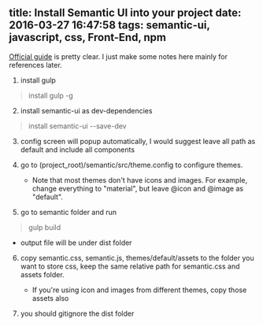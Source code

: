 title: Install Semantic UI into your project
date: 2016-03-27 16:47:58
tags: semantic-ui, javascript, css, Front-End, npm
---

[Official guide](http://semantic-ui.com/introduction/getting-started.html) is pretty clear. I just make some notes here mainly for references later.

1. install gulp
> install gulp -g

2. install semantic-ui as dev-dependencies
> install semantic-ui --save-dev

3. config screen will popup automatically, I would suggest leave all path as default and include all components

4. go to (project_root)/semantic/src/theme.config to configure themes.
    - Note that most themes don't have icons and images. For example, change everything to "material", but leave @icon and @image as "default".

5. go to semantic folder and run
> gulp build

  - output file will be under dist folder

6. copy semantic.css, semantic.js, themes/default/assets to the folder you want to store css, keep the same relative path for semantic.css and assets folder.
    - If you're using icon and images from different themes, copy those assets also

6. you should gitignore the dist folder
